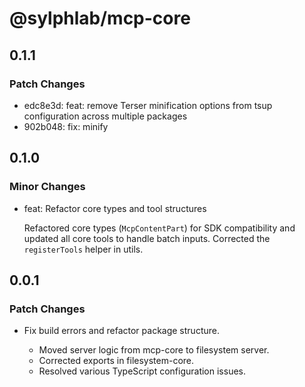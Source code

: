 # @sylphlab/mcp-core

## 0.1.1

### Patch Changes

- edc8e3d: feat: remove Terser minification options from tsup configuration across multiple packages
- 902b048: fix: minify

## 0.1.0

### Minor Changes

- feat: Refactor core types and tool structures

  Refactored core types (`McpContentPart`) for SDK compatibility and updated all core tools to handle batch inputs. Corrected the `registerTools` helper in utils.

## 0.0.1

### Patch Changes

- Fix build errors and refactor package structure.

  - Moved server logic from mcp-core to filesystem server.
  - Corrected exports in filesystem-core.
  - Resolved various TypeScript configuration issues.
